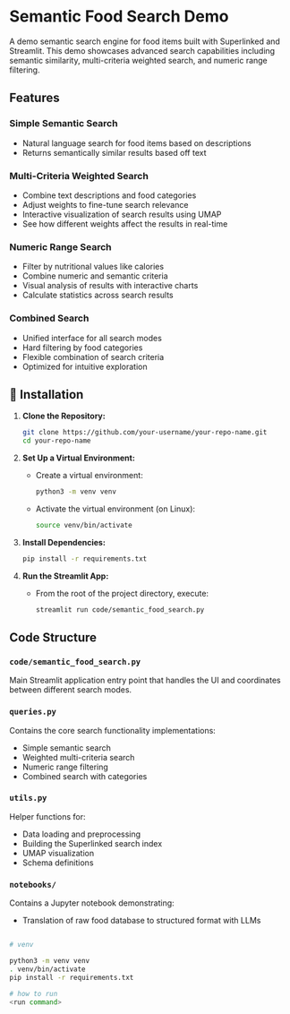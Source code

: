 # Semantic Food Search Demo

A demo semantic search engine for food items built with Superlinked and Streamlit. This demo showcases advanced search capabilities including semantic similarity, multi-criteria weighted search, and numeric range filtering.

## Features

### Simple Semantic Search
- Natural language search for food items based on descriptions
- Returns semantically similar results based off text


### Multi-Criteria Weighted Search  
- Combine text descriptions and food categories
- Adjust weights to fine-tune search relevance
- Interactive visualization of search results using UMAP
- See how different weights affect the results in real-time

### Numeric Range Search
- Filter by nutritional values like calories
- Combine numeric and semantic criteria
- Visual analysis of results with interactive charts
- Calculate statistics across search results

### Combined Search
- Unified interface for all search modes
- Hard filtering by food categories
- Flexible combination of search criteria
- Optimized for intuitive exploration


## 🔧 Installation

1. **Clone the Repository:**
   ```bash
   git clone https://github.com/your-username/your-repo-name.git
   cd your-repo-name
   ```

2. **Set Up a Virtual Environment:**
   - Create a virtual environment:
     ```bash
     python3 -m venv venv
     ```
   - Activate the virtual environment (on Linux):
     ```bash
     source venv/bin/activate
     ```

3. **Install Dependencies:**
   ```bash
   pip install -r requirements.txt
   ```

4. **Run the Streamlit App:**
   - From the root of the project directory, execute:
     ```bash
     streamlit run code/semantic_food_search.py
     ```

## Code Structure

### `code/semantic_food_search.py`
Main Streamlit application entry point that handles the UI and coordinates between different search modes.

### `queries.py` 
Contains the core search functionality implementations:
- Simple semantic search
- Weighted multi-criteria search  
- Numeric range filtering
- Combined search with categories

### `utils.py`
Helper functions for:
- Data loading and preprocessing
- Building the Superlinked search index
- UMAP visualization
- Schema definitions

### `notebooks/`
Contains a Jupyter notebook demonstrating:
- Translation of raw food database to structured format with LLMs



```setup.sh

# venv

python3 -m venv venv
. venv/bin/activate
pip install -r requirements.txt

# how to run
<run command>

```